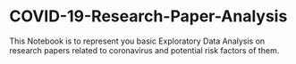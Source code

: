 # COVID-19-Research-Paper-Analysis
This Notebook is to represent you basic Exploratory Data Analysis on research papers related to coronavirus and potential risk factors of them.
